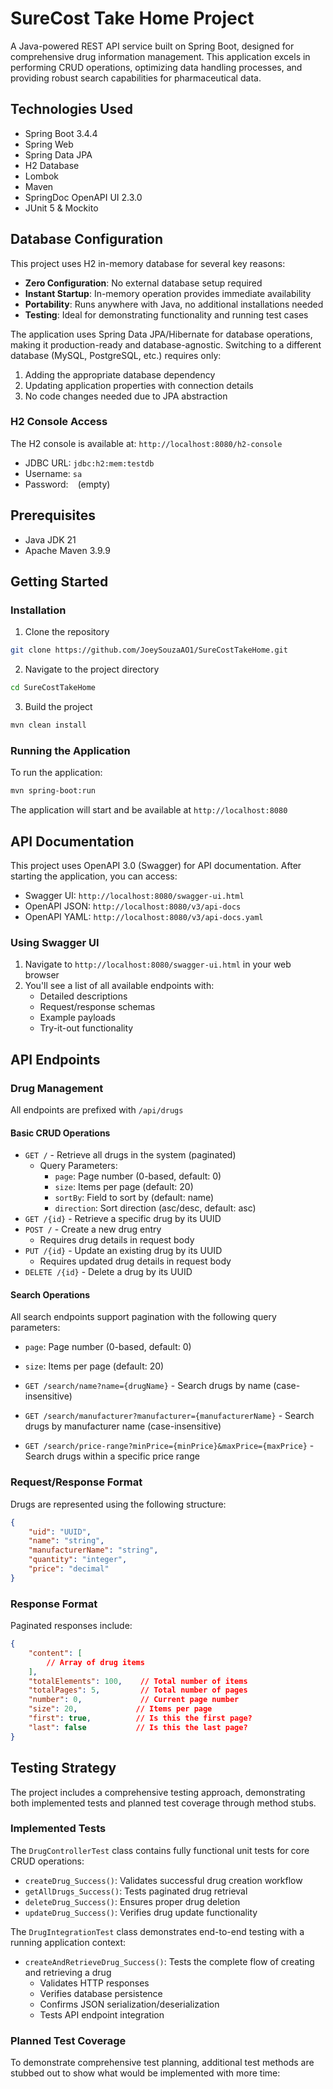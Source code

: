 # SureCost Take Home Project

A Java-powered REST API service built on Spring Boot, designed for comprehensive drug information management. This application excels in performing CRUD operations, optimizing data handling processes, and providing robust search capabilities for pharmaceutical data.

## Technologies Used

- Spring Boot 3.4.4
- Spring Web
- Spring Data JPA
- H2 Database
- Lombok
- Maven
- SpringDoc OpenAPI UI 2.3.0
- JUnit 5 & Mockito


## Database Configuration

This project uses H2 in-memory database for several key reasons:
- **Zero Configuration**: No external database setup required
- **Instant Startup**: In-memory operation provides immediate availability
- **Portability**: Runs anywhere with Java, no additional installations needed
- **Testing**: Ideal for demonstrating functionality and running test cases

The application uses Spring Data JPA/Hibernate for database operations, making it production-ready and database-agnostic. Switching to a different database (MySQL, PostgreSQL, etc.) requires only:
1. Adding the appropriate database dependency
2. Updating application properties with connection details
3. No code changes needed due to JPA abstraction

### H2 Console Access
The H2 console is available at: `http://localhost:8080/h2-console`
- JDBC URL: `jdbc:h2:mem:testdb`
- Username: `sa`
- Password: ` ` (empty)

## Prerequisites

- Java JDK 21
- Apache Maven 3.9.9

## Getting Started

### Installation

1. Clone the repository
```bash
git clone https://github.com/JoeySouzaAO1/SureCostTakeHome.git
```

2. Navigate to the project directory
```bash
cd SureCostTakeHome
```

3. Build the project
```bash
mvn clean install
```

### Running the Application

To run the application:
```bash
mvn spring-boot:run
```

The application will start and be available at `http://localhost:8080`

## API Documentation

This project uses OpenAPI 3.0 (Swagger) for API documentation. After starting the application, you can access:

- Swagger UI: `http://localhost:8080/swagger-ui.html`
- OpenAPI JSON: `http://localhost:8080/v3/api-docs`
- OpenAPI YAML: `http://localhost:8080/v3/api-docs.yaml`

### Using Swagger UI

1. Navigate to `http://localhost:8080/swagger-ui.html` in your web browser
2. You'll see a list of all available endpoints with:
   - Detailed descriptions
   - Request/response schemas
   - Example payloads
   - Try-it-out functionality

## API Endpoints

### Drug Management
All endpoints are prefixed with `/api/drugs`

#### Basic CRUD Operations
- `GET /` - Retrieve all drugs in the system (paginated)
  - Query Parameters:
    - `page`: Page number (0-based, default: 0)
    - `size`: Items per page (default: 20)
    - `sortBy`: Field to sort by (default: name)
    - `direction`: Sort direction (asc/desc, default: asc)
- `GET /{id}` - Retrieve a specific drug by its UUID
- `POST /` - Create a new drug entry
  - Requires drug details in request body
- `PUT /{id}` - Update an existing drug by its UUID
  - Requires updated drug details in request body
- `DELETE /{id}` - Delete a drug by its UUID

#### Search Operations
All search endpoints support pagination with the following query parameters:
- `page`: Page number (0-based, default: 0)
- `size`: Items per page (default: 20)

- `GET /search/name?name={drugName}` - Search drugs by name (case-insensitive)
- `GET /search/manufacturer?manufacturer={manufacturerName}` - Search drugs by manufacturer name (case-insensitive)
- `GET /search/price-range?minPrice={minPrice}&maxPrice={maxPrice}` - Search drugs within a specific price range

### Request/Response Format
Drugs are represented using the following structure:
```json
{
    "uid": "UUID",
    "name": "string",
    "manufacturerName": "string",
    "quantity": "integer",
    "price": "decimal"
}
```

### Response Format
Paginated responses include:
```json
{
    "content": [
        // Array of drug items
    ],
    "totalElements": 100,    // Total number of items
    "totalPages": 5,         // Total number of pages
    "number": 0,             // Current page number
    "size": 20,             // Items per page
    "first": true,          // Is this the first page?
    "last": false           // Is this the last page?
}
```
## Testing Strategy

The project includes a comprehensive testing approach, demonstrating both implemented tests and planned test coverage through method stubs.

### Implemented Tests
The `DrugControllerTest` class contains fully functional unit tests for core CRUD operations:
- `createDrug_Success()`: Validates successful drug creation workflow
- `getAllDrugs_Success()`: Tests paginated drug retrieval
- `deleteDrug_Success()`: Ensures proper drug deletion
- `updateDrug_Success()`: Verifies drug update functionality

The `DrugIntegrationTest` class demonstrates end-to-end testing with a running application context:
- `createAndRetrieveDrug_Success()`: Tests the complete flow of creating and retrieving a drug
  - Validates HTTP responses
  - Verifies database persistence
  - Confirms JSON serialization/deserialization
  - Tests API endpoint integration

### Planned Test Coverage
To demonstrate comprehensive test planning, additional test methods are stubbed out to show what would be implemented with more time: